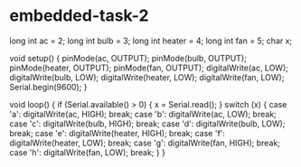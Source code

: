 # embedded-task-2
long int ac = 2;
long int bulb = 3;
long int heater = 4;
long int fan = 5;
char x;

void setup() {
  pinMode(ac, OUTPUT);
  pinMode(bulb, OUTPUT);
  pinMode(heater, OUTPUT);
  pinMode(fan, OUTPUT);
  digitalWrite(ac, LOW);
  digitalWrite(bulb, LOW);
  digitalWrite(heater, LOW);
  digitalWrite(fan, LOW);
  Serial.begin(9600);
}

void loop() {
  if (Serial.available() > 0) {
    x = Serial.read();
  }
  switch (x) {
    case 'a':
      digitalWrite(ac, HIGH);
      break;
    case 'b':
      digitalWrite(ac, LOW);
      break;
    case 'c':
      digitalWrite(bulb, HIGH);
      break;
    case 'd':
      digitalWrite(bulb, LOW);
      break;
    case 'e':
      digitalWrite(heater, HIGH);
      break;
    case 'f':
      digitalWrite(heater, LOW);
      break;
    case 'g':
      digitalWrite(fan, HIGH);
      break;
    case 'h':
      digitalWrite(fan, LOW);
      break;
  }
}
